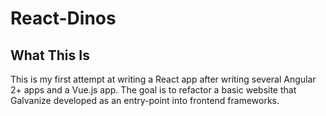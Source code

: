 # React-Dinos

## What This Is
This is my first attempt at writing a React app after writing several Angular 2+ apps and a Vue.js app. The goal is to refactor a basic website that Galvanize developed as an entry-point into frontend frameworks.